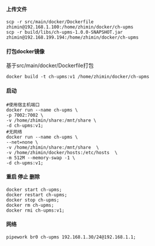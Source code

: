 
#### 上传文件
```
scp -r src/main/docker/Dockerfile zhimin@192.168.1.100:/home/zhimin/docker/ch-upms
scp -r build/libs/ch-upms-1.0.0-SNAPSHOT.jar zhimin@192.168.199.194:/home/zhimin/docker/ch-upms
```
####   打包docker镜像  
基于src/main/docker/Dockerfile打包
```
docker build -t ch-upms:v1 /home/zhimin/docker/ch-upms
```

#### 启动
~~~
#使用宿主机端口
docker run --name ch-upms \
-p 7002:7002 \
-v /home/zhimin/share:/mnt/share \
-d ch-upms:v1;
#无网络
docker run --name ch-upms \
--net=none \
-v /home/zhimin/share:/mnt/share  \
-v /home/zhimin/docker/hosts:/etc/hosts  \
-m 512M --memory-swap -1 \
-d ch-upms:v1;
~~~
####  重启 停止 删除
```
docker start ch-upms;
docker restart ch-upms; 
docker stop ch-upms;
docker rm ch-upms;
docker rmi ch-upms:v1;
```
#### 网络
```无网络分配IP
pipework br0 ch-upms 192.168.1.30/24@192.168.1.1;
```